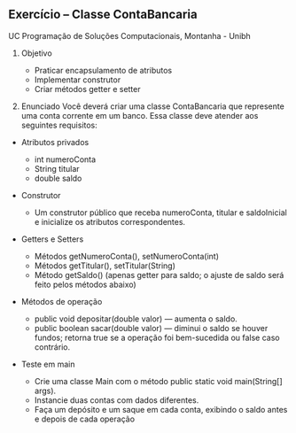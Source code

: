 ## Exercício – Classe ContaBancaria
UC Programação de Soluções Computacionais, Montanha - Unibh

1. Objetivo
    - Praticar encapsulamento de atributos
    - Implementar construtor
    - Criar métodos getter e setter

2. Enunciado
    Você deverá criar uma classe ContaBancaria que represente uma conta corrente em um banco. Essa classe deve atender aos seguintes requisitos:

- Atributos privados
    - int numeroConta
    - String titular
    - double saldo

- Construtor
    - Um construtor público que receba numeroConta, titular e saldoInicial e inicialize os atributos correspondentes.

- Getters e Setters
    - Métodos getNumeroConta(), setNumeroConta(int)
    - Métodos getTitular(), setTitular(String)
    - Método getSaldo() (apenas getter para saldo; o ajuste de saldo será feito pelos métodos abaixo)

- Métodos de operação
    - public void depositar(double valor) — aumenta o saldo.
    - public boolean sacar(double valor) — diminui o saldo se houver fundos; retorna true se a operação foi bem-sucedida ou false caso contrário.

- Teste em main
    - Crie uma classe Main com o método public static void main(String[] args).
    - Instancie duas contas com dados diferentes.
    - Faça um depósito e um saque em cada conta, exibindo o saldo antes e depois de cada operação
